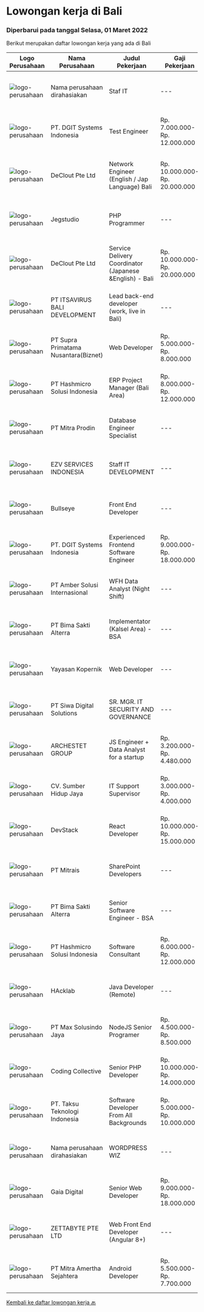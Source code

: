 
  # Lowongan kerja di Bali

  ### Diperbarui pada tanggal Selasa, 01 Maret 2022

  Berikut merupakan daftar lowongan kerja yang ada di Bali

  |Logo Perusahaan | Nama Perusahaan | Judul Pekerjaan | Gaji Pekerjaan | Lokasi | Deskripsi | Tanggal diunggah | Pranala |
  | -------------- | --------------- | --------------- | --------- | --------- | -------------- | ------- | ----------- |
  |![logo-perusahaan](https://i.ibb.co/sqvTCh9/112815900-stock-vector-no-image-available-icon-flat-vector.webp)|Nama perusahaan dirahasiakan|Staf IT|---|Bali|Tanggung jawab :• Melakukan instalasi hardware atau software sesuai dengan ketentuan dan membuat laporannya.• Melakukan pemeliharaan berkala atas...|Sabtu, 26 Februari 2022|https://www.jobstreet.co.id/id/job/staf-it-3803941?token=0~501a3caa-7aba-47db-9a28-0f3025a49a2a&sectionRank=1&jobId=jobstreet-id-job-3803941|
|![logo-perusahaan](https://image-service-cdn.seek.com.au/86a88c2f6d7d45552583132278caf70ef23e7608/ee4dce1061f3f616224767ad58cb2fc751b8d2dc)|PT. DGIT Systems Indonesia|Test Engineer|Rp. 7.000.000-Rp. 12.000.000|Bali|We are looking for talented Test Engineer or Technical Test Analyst to join an experienced team working on our flagship product Telflow, a multi-award...|Selasa, 01 Maret 2022|https://www.jobstreet.co.id/id/job/test-engineer-3804583?token=0~501a3caa-7aba-47db-9a28-0f3025a49a2a&sectionRank=2&jobId=jobstreet-id-job-3804583|
|![logo-perusahaan](https://image-service-cdn.seek.com.au/630a7033d994844346a754ca43355af5cf219c92/ee4dce1061f3f616224767ad58cb2fc751b8d2dc)|DeClout Pte Ltd|Network Engineer (English / Jap Language) Bali|Rp. 10.000.000-Rp. 20.000.000|Bali|Remotely control Internet providers and IT venders around world-wide Manage Internet circuit installation, installing IT equipment such as SD-WAN...|Sabtu, 26 Februari 2022|https://www.jobstreet.co.id/id/job/network-engineer-english-jap-language-bali-9271826/origin/sg?token=0~501a3caa-7aba-47db-9a28-0f3025a49a2a&sectionRank=3&jobId=jobstreet-sg-job-9271826|
|![logo-perusahaan](https://image-service-cdn.seek.com.au/986bf57ca2092054095de6767f1d035b7488b992/ee4dce1061f3f616224767ad58cb2fc751b8d2dc)|Jegstudio|PHP Programmer|---|Denpasar|We are looking for several Talented PHP Programmer more spesifically WordPress Programmer to be based in Bali For this exiting role you will need to...|Sabtu, 26 Februari 2022|https://www.jobstreet.co.id/id/job/php-programmer-3787339?token=0~501a3caa-7aba-47db-9a28-0f3025a49a2a&sectionRank=4&jobId=jobstreet-id-job-3787339|
|![logo-perusahaan](https://image-service-cdn.seek.com.au/630a7033d994844346a754ca43355af5cf219c92/ee4dce1061f3f616224767ad58cb2fc751b8d2dc)|DeClout Pte Ltd|Service Delivery Coordinator (Japanese &English) - Bali|Rp. 10.000.000-Rp. 20.000.000|Bali|Coordinate the delivery date with partner ISP in each country to install the Internet, install SD-WAN equipment and testing after the installation...|Jumat, 25 Februari 2022|https://www.jobstreet.co.id/id/job/service-delivery-coordinator-japanese-english-bali-9290441/origin/sg?token=0~501a3caa-7aba-47db-9a28-0f3025a49a2a&sectionRank=5&jobId=jobstreet-sg-job-9290441|
|![logo-perusahaan](https://image-service-cdn.seek.com.au/83f6c0a379be672bd3733ebae34ee48ae48afc54/ee4dce1061f3f616224767ad58cb2fc751b8d2dc)|PT ITSAVIRUS BALI DEVELOPMENT|Lead back-end developer (work, live in Bali)|---|Badung|Are you ready to take a next step in your career and also move to Bali? Are you eager to work on large, innovative projects for clients all over the...|Sabtu, 26 Februari 2022|https://www.jobstreet.co.id/id/job/lead-back-end-developer-work-live-in-bali-3788506?token=0~501a3caa-7aba-47db-9a28-0f3025a49a2a&sectionRank=6&jobId=jobstreet-id-job-3788506|
|![logo-perusahaan](https://image-service-cdn.seek.com.au/1033d36f751f076cfdd637ed0acbcbf8508866ec/ee4dce1061f3f616224767ad58cb2fc751b8d2dc)|PT Supra Primatama Nusantara(Biznet)|Web Developer|Rp. 5.000.000-Rp. 8.000.000|Denpasar|Requirements : Maximum 27 years old Minimum S1 in Information System/Computer Science, minimum GPA 3.00 Minimum 1 year experience as a Web Developer...|Jumat, 25 Februari 2022|https://www.jobstreet.co.id/id/job/web-developer-3792193?token=0~501a3caa-7aba-47db-9a28-0f3025a49a2a&sectionRank=7&jobId=jobstreet-id-job-3792193|
|![logo-perusahaan](https://image-service-cdn.seek.com.au/f6d60ad46f70dbd67cd5ea70ad66341689963cbd/ee4dce1061f3f616224767ad58cb2fc751b8d2dc)|PT Hashmicro Solusi Indonesia|ERP Project Manager (Bali Area)|Rp. 8.000.000-Rp. 12.000.000|Bali|Responsibilities: Manage and ensure ERP projects are done on time, on budget and on scope with high customer satisfaction Developing project plans,...|Minggu, 27 Februari 2022|https://www.jobstreet.co.id/id/job/erp-project-manager-bali-area-3795306?token=0~501a3caa-7aba-47db-9a28-0f3025a49a2a&sectionRank=8&jobId=jobstreet-id-job-3795306|
|![logo-perusahaan](https://image-service-cdn.seek.com.au/f1be22f46360bcc58de63530e14403f3e8642152/ee4dce1061f3f616224767ad58cb2fc751b8d2dc)|PT Mitra Prodin|Database Engineer Specialist|---|Gianyar|ESSENTIAL DUTIES &amp; RESPONSIBILITIES:1.    Create and maintain optimal data pipeline architecture2.    Identify and design internal process...|Jumat, 25 Februari 2022|https://www.jobstreet.co.id/id/job/database-engineer-specialist-3792145?token=0~501a3caa-7aba-47db-9a28-0f3025a49a2a&sectionRank=9&jobId=jobstreet-id-job-3792145|
|![logo-perusahaan](https://image-service-cdn.seek.com.au/ae381ed11e37061288cad81a0ed1fef5c714ec26/ee4dce1061f3f616224767ad58cb2fc751b8d2dc)|EZV SERVICES INDONESIA|Staff IT DEVELOPMENT|---|Badung|Responsibilities: Translate business needs to the technical specification Collaborate with teams to integrate the system Design, build and deploy IT...|Sabtu, 26 Februari 2022|https://www.jobstreet.co.id/id/job/staff-it-development-3803971?token=0~501a3caa-7aba-47db-9a28-0f3025a49a2a&sectionRank=10&jobId=jobstreet-id-job-3803971|
|![logo-perusahaan](https://image-service-cdn.seek.com.au/acc4a6071e50f98d9217e9a75303636ec54a5bed/ee4dce1061f3f616224767ad58cb2fc751b8d2dc)|Bullseye|Front End Developer|---|Denpasar|The successful candidate will be a vital team member in a scrum team delivering best-of-breed digital experiences, modern front-end web technologies...|Sabtu, 26 Februari 2022|https://www.jobstreet.co.id/id/job/front-end-developer-3787733?token=0~501a3caa-7aba-47db-9a28-0f3025a49a2a&sectionRank=11&jobId=jobstreet-id-job-3787733|
|![logo-perusahaan](https://image-service-cdn.seek.com.au/86a88c2f6d7d45552583132278caf70ef23e7608/ee4dce1061f3f616224767ad58cb2fc751b8d2dc)|PT. DGIT Systems Indonesia|Experienced Frontend Software Engineer|Rp. 9.000.000-Rp. 18.000.000|Badung|We are looking for talented developers to join an experienced team of front-end engineers working on our flagship product Telflow, a multi-award...|Jumat, 25 Februari 2022|https://www.jobstreet.co.id/id/job/experienced-frontend-software-engineer-3803691?token=0~501a3caa-7aba-47db-9a28-0f3025a49a2a&sectionRank=12&jobId=jobstreet-id-job-3803691|
|![logo-perusahaan](https://i.ibb.co/sqvTCh9/112815900-stock-vector-no-image-available-icon-flat-vector.webp)|PT Amber Solusi Internasional|WFH Data Analyst (Night Shift)|---|Jakarta Raya|Working hour starting 8 PM - 5 AM WIB (starts in evening)Will be supporting USA based companyWorking days and national holidays are following USA...|Jumat, 25 Februari 2022|https://www.jobstreet.co.id/id/job/wfh-data-analyst-night-shift-3802784?token=0~501a3caa-7aba-47db-9a28-0f3025a49a2a&sectionRank=13&jobId=jobstreet-id-job-3802784|
|![logo-perusahaan](https://image-service-cdn.seek.com.au/3b449304b19b7a5909fe2d6166b69cb2e3dfc9ad/ee4dce1061f3f616224767ad58cb2fc751b8d2dc)|PT Bima Sakti Alterra|Implementator (Kalsel Area) - BSA|---|Denpasar|Deskripsi Pekerjaan Melakukan pemasangan / instalasi aplikasi. Melakukan pelatihan cara penggunaan aplikasi. Melakukan surve mengenai spesifikasi...|Kamis, 24 Februari 2022|https://www.jobstreet.co.id/id/job/implementator-kalsel-area-bsa-3801939?token=0~501a3caa-7aba-47db-9a28-0f3025a49a2a&sectionRank=14&jobId=jobstreet-id-job-3801939|
|![logo-perusahaan](https://image-service-cdn.seek.com.au/9617ddf1ece433ae3b27dc5c284e009a9f0a8c98/ee4dce1061f3f616224767ad58cb2fc751b8d2dc)|Yayasan Kopernik|Web Developer|---|Gianyar|Kopernik is an exciting, cutting-edge organization that finds what works by experimenting with potential solutions that address social and...|Kamis, 24 Februari 2022|https://www.jobstreet.co.id/id/job/web-developer-3802366?token=0~501a3caa-7aba-47db-9a28-0f3025a49a2a&sectionRank=15&jobId=jobstreet-id-job-3802366|
|![logo-perusahaan](https://image-service-cdn.seek.com.au/04db367a48c4414c093236c88fa42061bd66957a/ee4dce1061f3f616224767ad58cb2fc751b8d2dc)|PT Siwa Digital Solutions|SR. MGR. IT SECURITY AND GOVERNANCE|---|Bali|This position is responsible for developing, implementing and monitoring a strategic, comprehensive enterprise cybersecurity and IT risk management...|Kamis, 24 Februari 2022|https://www.jobstreet.co.id/id/job/sr-mgr-it-security-and-governance-3802347?token=0~501a3caa-7aba-47db-9a28-0f3025a49a2a&sectionRank=16&jobId=jobstreet-id-job-3802347|
|![logo-perusahaan](https://image-service-cdn.seek.com.au/e5a82d9649f07fe3785601197d4f265b571d534b/ee4dce1061f3f616224767ad58cb2fc751b8d2dc)|ARCHESTET GROUP|JS Engineer + Data Analyst for a startup|Rp. 3.200.000-Rp. 4.480.000|Bali|Full-time Remote Full-Stack JS Engineer + Data Analyst for a startupWe are an ambitious startup in the #FutureOfWork space, looking fora core team...|Sabtu, 26 Februari 2022|https://www.jobstreet.co.id/id/job/js-engineer-data-analyst-for-a-startup-3787763?token=0~501a3caa-7aba-47db-9a28-0f3025a49a2a&sectionRank=17&jobId=jobstreet-id-job-3787763|
|![logo-perusahaan](https://image-service-cdn.seek.com.au/fe06f4e00ac5b07197c0ee1eebfaa58a3be43fe2/ee4dce1061f3f616224767ad58cb2fc751b8d2dc)|CV. Sumber Hidup Jaya|IT Support Supervisor|Rp. 3.000.000-Rp. 4.000.000|Denpasar|Monitoring systems operations and make recommendations as needed. Developing technological procedural and operations manuals. Installing and...|Selasa, 22 Februari 2022|https://www.jobstreet.co.id/id/job/it-support-supervisor-3799024?token=0~501a3caa-7aba-47db-9a28-0f3025a49a2a&sectionRank=18&jobId=jobstreet-id-job-3799024|
|![logo-perusahaan](https://image-service-cdn.seek.com.au/9fb4868deedeff12bcdc5f13647afb528b61b481/ee4dce1061f3f616224767ad58cb2fc751b8d2dc)|DevStack|React Developer|Rp. 10.000.000-Rp. 15.000.000|Bali|This position is perfect for you if you: Enjoy working in a collaborative and team-oriented environments, as well as working solo and independently...|Jumat, 25 Februari 2022|https://www.jobstreet.co.id/id/job/react-developer-3792730?token=0~501a3caa-7aba-47db-9a28-0f3025a49a2a&sectionRank=19&jobId=jobstreet-id-job-3792730|
|![logo-perusahaan](https://image-service-cdn.seek.com.au/969b0c47f133a1e0155056a5d964c63953dd6304/ee4dce1061f3f616224767ad58cb2fc751b8d2dc)|PT Mitrais|SharePoint Developers|---|Denpasar|Build your Career with Mitrais ! We're looking for experienced SharePoint Developers to be part of our team   What will you be doing? Develop REST...|Sabtu, 26 Februari 2022|https://www.jobstreet.co.id/id/job/sharepoint-developers-3787323?token=0~501a3caa-7aba-47db-9a28-0f3025a49a2a&sectionRank=20&jobId=jobstreet-id-job-3787323|
|![logo-perusahaan](https://image-service-cdn.seek.com.au/3b449304b19b7a5909fe2d6166b69cb2e3dfc9ad/ee4dce1061f3f616224767ad58cb2fc751b8d2dc)|PT Bima Sakti Alterra|Senior Software Engineer - BSA|---|Bali|Area Responsibility:● Develop software solutions by studying information needs; conferring with users; studying systems flow, data usage and work...|Jumat, 25 Februari 2022|https://www.jobstreet.co.id/id/job/senior-software-engineer-bsa-3803158?token=0~501a3caa-7aba-47db-9a28-0f3025a49a2a&sectionRank=21&jobId=jobstreet-id-job-3803158|
|![logo-perusahaan](https://image-service-cdn.seek.com.au/f6d60ad46f70dbd67cd5ea70ad66341689963cbd/ee4dce1061f3f616224767ad58cb2fc751b8d2dc)|PT Hashmicro Solusi Indonesia|Software Consultant|Rp. 6.000.000-Rp. 12.000.000|Jakarta Barat|Please access this link and fill the Job Application Form:https://jobportal.hashmicro.com/jobs/detail/erp-consultant-22Responsibilities: Manage and...|Jumat, 25 Februari 2022|https://www.jobstreet.co.id/id/job/software-consultant-3792410?token=0~501a3caa-7aba-47db-9a28-0f3025a49a2a&sectionRank=22&jobId=jobstreet-id-job-3792410|
|![logo-perusahaan](https://image-service-cdn.seek.com.au/8a17b8513aaa5465a64a9deb0e697c52c947b012/ee4dce1061f3f616224767ad58cb2fc751b8d2dc)|HAcklab|Java Developer (Remote)|---|Jakarta Raya|Total Experience Required 2 - 5 Years. Hands-on experience with Java, ReactJS, Vue.js. Experience of working agile process management methodology....|Sabtu, 26 Februari 2022|https://www.jobstreet.co.id/id/job/java-developer-remote-3788109?token=0~501a3caa-7aba-47db-9a28-0f3025a49a2a&sectionRank=23&jobId=jobstreet-id-job-3788109|
|![logo-perusahaan](https://image-service-cdn.seek.com.au/45b650086abad238311424cc458937d1fb1a16b5/ee4dce1061f3f616224767ad58cb2fc751b8d2dc)|PT Max Solusindo Jaya|NodeJS Senior Programer|Rp. 4.500.000-Rp. 8.500.000|Bali|We are looking for a Node.js Developer to build and maintain functional web pages and applications To be successful in this role, you should have...|Jumat, 25 Februari 2022|https://www.jobstreet.co.id/id/job/nodejs-senior-programer-3787020?token=0~501a3caa-7aba-47db-9a28-0f3025a49a2a&sectionRank=24&jobId=jobstreet-id-job-3787020|
|![logo-perusahaan](https://image-service-cdn.seek.com.au/24a7297959412a4000416265921f6daa6368513d/ee4dce1061f3f616224767ad58cb2fc751b8d2dc)|Coding Collective|Senior PHP Developer|Rp. 10.000.000-Rp. 14.000.000|Bali|The ideal candidate is a highly resourceful and innovative developer with extensive experience in the layout, design, and coding of websites...|Jumat, 25 Februari 2022|https://www.jobstreet.co.id/id/job/senior-php-developer-3802848?token=0~501a3caa-7aba-47db-9a28-0f3025a49a2a&sectionRank=25&jobId=jobstreet-id-job-3802848|
|![logo-perusahaan](https://image-service-cdn.seek.com.au/643be914a81bc31a15f2bf29ce551d321eeee1e8/ee4dce1061f3f616224767ad58cb2fc751b8d2dc)|PT. Taksu Teknologi Indonesia|Software Developer From All Backgrounds|Rp. 5.000.000-Rp. 10.000.000|Denpasar|Let’s Build Your Future with Us!We are looking for a Software Developer From All Backgrounds to be part of an existing team. The team maintains...|Rabu, 23 Februari 2022|https://www.jobstreet.co.id/id/job/software-developer-from-all-backgrounds-3782797?token=0~501a3caa-7aba-47db-9a28-0f3025a49a2a&sectionRank=26&jobId=jobstreet-id-job-3782797|
|![logo-perusahaan](https://i.ibb.co/sqvTCh9/112815900-stock-vector-no-image-available-icon-flat-vector.webp)|Nama perusahaan dirahasiakan|WORDPRESS WIZ|---|Bali|Looking for a Wordpress wiz based in Bali to manage the technical side of our retail website and:- upload new products- upload inventory- upload...|Kamis, 24 Februari 2022|https://www.jobstreet.co.id/id/job/wordpress-wiz-3790898?token=0~501a3caa-7aba-47db-9a28-0f3025a49a2a&sectionRank=27&jobId=jobstreet-id-job-3790898|
|![logo-perusahaan](https://image-service-cdn.seek.com.au/4b13bb68a9992340d3fd42fe1e7e6a297cafa365/ee4dce1061f3f616224767ad58cb2fc751b8d2dc)|Gaia Digital|Senior Web Developer|Rp. 9.000.000-Rp. 18.000.000|Gianyar|What we need- Bachelor's degree in Web development or related field, or relevant experience- Experienced in developing responsive design websites-...|Kamis, 24 Februari 2022|https://www.jobstreet.co.id/id/job/senior-web-developer-3801408?token=0~501a3caa-7aba-47db-9a28-0f3025a49a2a&sectionRank=28&jobId=jobstreet-id-job-3801408|
|![logo-perusahaan](https://image-service-cdn.seek.com.au/d6f07ae1ef1c30933944876d0a20460f9f186c19/ee4dce1061f3f616224767ad58cb2fc751b8d2dc)|ZETTABYTE PTE LTD|Web Front End Developer (Angular 8+)|---|Badung|You can visit us at https://www.zettabyte.life/ for more information.Job DescriptionWe are looking for a Front-End Web Developer who is motivated to...|Kamis, 24 Februari 2022|https://www.jobstreet.co.id/id/job/web-front-end-developer-angular-8-3784369?token=0~501a3caa-7aba-47db-9a28-0f3025a49a2a&sectionRank=29&jobId=jobstreet-id-job-3784369|
|![logo-perusahaan](https://image-service-cdn.seek.com.au/36f0e259d21447326c545ed4ae03d7208f820c51/ee4dce1061f3f616224767ad58cb2fc751b8d2dc)|PT Mitra Amertha Sejahtera|Android Developer|Rp. 5.500.000-Rp. 7.700.000|Jakarta Raya|Anda memiliki keahlian dan pengalaman sebagai Android Developer dan ingin membangun karir di Perusahaan Lighting &amp; Electrical Products Terbesar...|Jumat, 25 Februari 2022|https://www.jobstreet.co.id/id/job/android-developer-3803496?token=0~501a3caa-7aba-47db-9a28-0f3025a49a2a&sectionRank=30&jobId=jobstreet-id-job-3803496|


  [Kembali ke daftar lowongan kerja 🔙](../README.md#daftar-lowongan-kerja)
  